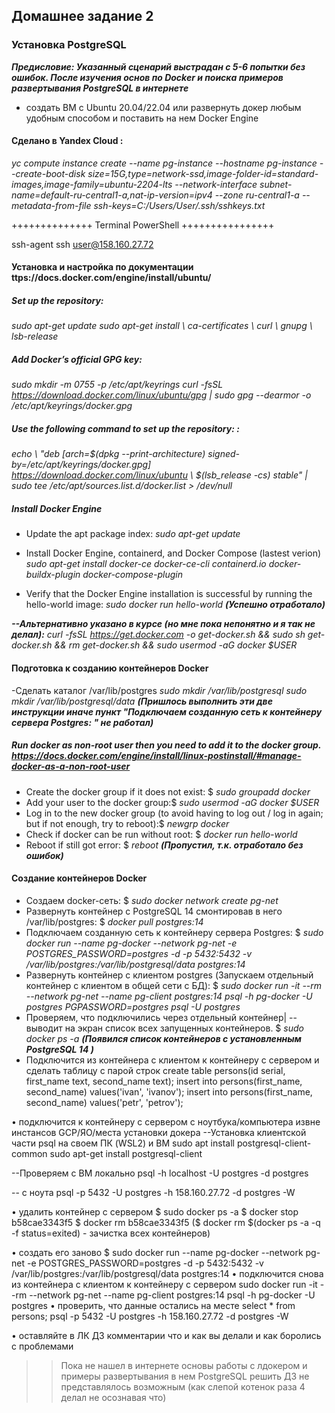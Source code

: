 
## Домашнее задание 2

###   Установка PostgreSQL
***Предисловие: Указанный сценарий выстрадан с 5-6 попытки без ошибок. После изучения основ по Docker и поиска примеров развертывания PostgreSQL в интернете***

 - создать ВМ с Ubuntu 20.04/22.04 или развернуть докер любым удобным способом и поставить на нем Docker Engine
#### Сделано в Yandex Cloud :
_yc compute instance create --name pg-instance --hostname pg-instance --create-boot-disk size=15G,type=network-ssd,image-folder-id=standard-images,image-family=ubuntu-2204-lts --network-interface subnet-name=default-ru-central1-a,nat-ip-version=ipv4 --zone ru-central1-a --metadata-from-file ssh-keys=C:/Users/User/.ssh/sshkeys.txt_
  
++++++++++++++ Terminal PowerShell ++++++++++++++++
 
  ssh-agent
  ssh user@158.160.27.72
  
 #### Установка и настройка по документации ttps://docs.docker.com/engine/install/ubuntu/ 

##### Set up the repository: 
 _sudo apt-get update
 sudo apt-get install \\
    ca-certificates \\
    curl \\
    gnupg \\
    lsb-release_

##### Add Docker’s official GPG key:  
_sudo mkdir -m 0755 -p /etc/apt/keyrings
 curl -fsSL https://download.docker.com/linux/ubuntu/gpg | sudo gpg --dearmor -o /etc/apt/keyrings/docker.gpg_

##### Use the following command to set up the repository: : 
_echo \\
  "deb [arch=$(dpkg --print-architecture) signed-by=/etc/apt/keyrings/docker.gpg] https://download.docker.com/linux/ubuntu \\
  $(lsb_release -cs) stable" | sudo tee /etc/apt/sources.list.d/docker.list > /dev/null_

##### Install Docker Engine
 - Update the apt package index:
 _sudo apt-get update_

 - Install Docker Engine, containerd, and Docker Compose (lastest verion)
 _sudo apt-get install docker-ce docker-ce-cli containerd.io docker-buildx-plugin docker-compose-plugin_
 
 - Verify that the Docker Engine installation is successful by running the hello-world image:
 _sudo docker run hello-world_
***(Успешно отработало)***

***--Альтернативно указано в курсе (но мне пока непонятно и я так не делал):*** _curl -fsSL https://get.docker.com -o get-docker.sh && sudo sh get-docker.sh && rm get-docker.sh && sudo usermod -aG docker $USER_


 #### Подготовка к созданию контейнеров Docker 
 -Сделать каталог /var/lib/postgres
_sudo mkdir /var/lib/postgresql
sudo mkdir /var/lib/postgresql/data_
***(Пришлось выполнить эти две инструкции иначе пункт "Подключаем созданную сеть к контейнеру сервера Postgres: " не работал)***

#####  Run docker as non-root user then you need to add it to the docker group. https://docs.docker.com/engine/install/linux-postinstall/#manage-docker-as-a-non-root-user
- Create the docker group if it does not exist: $ _sudo groupadd docker_
- Add your user to the docker group:$ _sudo usermod -aG docker $USER_
 - Log in to the new docker group (to avoid having to log out / log in again; but if not enough, try to reboot):$ _newgrp docker_
- Check if docker can be run without root: $ _docker run hello-world_
- Reboot if still got error: $ _reboot_  ***(Пропустил, т.к. отработало без ошибок)***

 #### Создание контейнеров Docker 
- Создаем docker-сеть: $ _sudo docker network create pg-net_
- Развернуть контейнер с PostgreSQL 14 смонтировав в него /var/lib/postgres:  $ _docker pull postgres:14_ 
- Подключаем созданную сеть к контейнеру сервера Postgres:
 $ _sudo docker run --name pg-docker --network pg-net -e POSTGRES_PASSWORD=postgres -d -p 5432:5432 -v /var/lib/postgres:/var/lib/postgresql/data postgres:14_
 - Развернуть контейнер с клиентом postgres (Запускаем отдельный контейнер с клиентом в общей сети с БД):
 $ _sudo docker run -it --rm --network pg-net --name pg-client postgres:14 psql -h pg-docker -U postgres PGPASSWORD=postgres psql -U postgres_
- Проверяем, что подключились через отдельный контейнер|  -- выводит на экран список всех запущенных контейнеров.
 $ _sudo docker ps -a_
***(Появился список контейнеров с установленным PostgreSQL 14  )***
- Подключится из контейнера с клиентом к контейнеру с сервером и сделать таблицу с парой строк
create table persons(id serial, first_name text, second_name text); 
insert into persons(first_name, second_name) values('ivan', 'ivanov'); 
insert into persons(first_name, second_name) values('petr', 'petrov'); 

• подключится к контейнеру с сервером с ноутбука/компьютера извне инстансов GCP/ЯО/места установки докера
--Установка клиентской части psql на своем ПК (WSL2) и ВМ
sudo apt install postgresql-client-common
sudo apt-get install postgresql-client

--Проверяем с ВМ локально
psql -h localhost -U postgres -d postgres

-- с ноута
psql -p 5432 -U postgres -h 158.160.27.72 -d postgres -W

• удалить контейнер с сервером
$ sudo docker ps -a
$ docker stop b58cae3343f5 
$ docker rm b58cae3343f5   ($ docker rm $(docker ps -a -q -f status=exited) - зачистка всех контейнеров)

• создать его заново
$ sudo docker run --name pg-docker --network pg-net -e POSTGRES_PASSWORD=postgres -d -p 5432:5432 -v /var/lib/postgres:/var/lib/postgresql/data postgres:14
• подключится снова из контейнера с клиентом к контейнеру с сервером
sudo docker run -it --rm --network pg-net --name pg-client postgres:14 psql -h pg-docker -U postgres
• проверить, что данные остались на месте
select * from persons;
psql -p 5432 -U postgres -h 158.160.27.72 -d postgres -W

• оставляйте в ЛК ДЗ комментарии что и как вы делали и как боролись с проблемами 
>> Пока не нашел в интернете основы работы с лдокером и примеры развертывания в нем PostgreSQL решить ДЗ не представлялось возможным (как слепой котенок раза 4 делал не осознавая что)




<!--stackedit_data:
eyJoaXN0b3J5IjpbMTgyODg5NDM3OSwtMTkwNzI5OTY0N119
-->